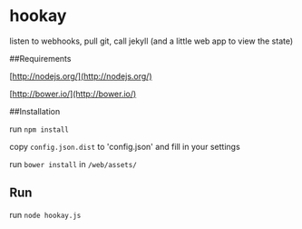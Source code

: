 # hookay
listen to webhooks, pull git, call jekyll (and a little web app to view the state)


##Requirements

[http://nodejs.org/](http://nodejs.org/)

[http://bower.io/](http://bower.io/)



##Installation

run `npm install`

copy `config.json.dist` to 'config.json' and fill in your settings

run `bower install` in `/web/assets/`



## Run

run `node hookay.js`


